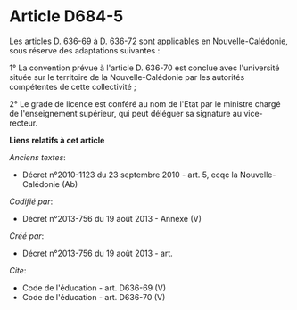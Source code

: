 # Article D684-5

Les articles D. 636-69 à D. 636-72 sont applicables en Nouvelle-Calédonie, sous réserve des adaptations suivantes : 

1° La convention prévue à l'article D. 636-70 est conclue avec l'université située sur le territoire de la Nouvelle-Calédonie
par les autorités compétentes de cette collectivité ; 

2° Le grade de licence est conféré au nom de l'Etat par le ministre chargé de l'enseignement supérieur, qui peut déléguer sa
signature au vice-recteur.

**Liens relatifs à cet article**

_Anciens textes_:

  - Décret n°2010-1123 du 23 septembre 2010 - art. 5, ecqc la Nouvelle-Calédonie (Ab)

_Codifié par_:

  - Décret n°2013-756 du 19 août 2013 -  Annexe (V)

_Créé par_:

  - Décret n°2013-756 du 19 août 2013 - art.

_Cite_:

  - Code de l'éducation - art. D636-69 (V)
  - Code de l'éducation - art. D636-70 (V)
